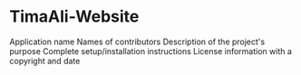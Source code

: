 # TimaAli-Website
Application name
Names of contributors
Description of the project's purpose
Complete setup/installation instructions
License information with a copyright and date
